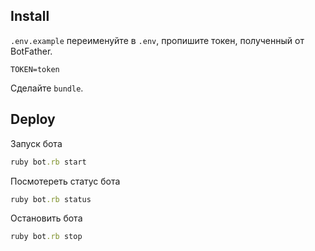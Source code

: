 ## Install

`.env.example` переименуйте в `.env`, пропишите токен, полученный от BotFather.

```
TOKEN=token
```

Сделайте `bundle`.

## Deploy

Запуск бота

```rb
ruby bot.rb start
```

Посмотереть статус бота

```rb
ruby bot.rb status
```

Остановить бота

```rb
ruby bot.rb stop
```
